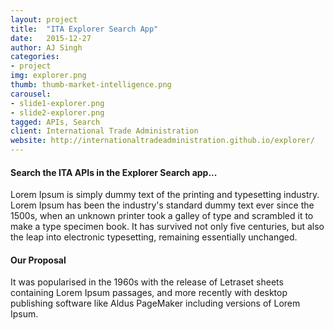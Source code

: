 ```yaml
---
layout: project
title:  "ITA Explorer Search App"
date:   2015-12-27 
author: AJ Singh
categories:
- project
img: explorer.png
thumb: thumb-market-intelligence.png
carousel:
- slide1-explorer.png
- slide2-explorer.png
tagged: APIs, Search
client: International Trade Administration
website: http://internationaltradeadministration.github.io/explorer/
---
```

#### Search the ITA APIs in the Explorer Search app...
Lorem Ipsum is simply dummy text of the printing and typesetting industry. Lorem Ipsum has been the industry's standard dummy text ever since the 1500s, when an unknown printer took a galley of type and scrambled it to make a type specimen book. It has survived not only five centuries, but also the leap into electronic typesetting, remaining essentially unchanged.

#### Our Proposal
It was popularised in the 1960s with the release of Letraset sheets containing Lorem Ipsum passages, and more recently with desktop publishing software like Aldus PageMaker including versions of Lorem Ipsum.
